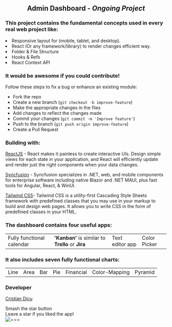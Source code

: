 <h2 align='center' >Admin Dashboard
 - 
<em>Ongoing Project</em>
</h2>

<h3>This project contains the fundamental concepts used in every real web project like:</h3>
<li>Responsive layout for (mobile, tablet, and desktop).</li>
<li>React (Or any framework/library) to render changes efficient way.</li>
<li>Folder & File Structure</li>
<li>Hooks & Refs</li>
<li>React Context API</li>

### It would be awesome if you could contribute!
Follow these steps to fix a bug or enhance an existing module:

- Fork the repo
- Create a new branch (`git checkout -b improve-feature`)
- Make the appropriate changes in the files
- Add changes to reflect the changes made
- Commit your changes (`git commit -m 'Improve feature'`)
- Push to the branch (`git push origin improve-feature`)
- Create a Pull Request

### Building with:
[ReactJS](https://reactjs.org/) -  React makes it painless to create interactive UIs. Design simple views for each state in your application, and React will efficiently update and render just the right components when your data changes.


[Syncfusion](https://www.syncfusion.com/react-components)  - Syncfusion specializes in .NET, web, and mobile components for enterprise software including native Blazor and .NET MAUI, plus fast tools for Angular, React, & WinUI.

[Tailwind CSS](https://tailwindcss.com/docs/guides/create-react-app)- Tailwind CSS is a utility-first Cascading Style Sheets framework with predefined classes that you may use in your markup to build and design web pages. It allows you to write CSS in the form of predefined classes in your HTML.

<h3><strong>The dashboard contains four useful apps: </strong></h3>

<table style="width:100%">
  <tr>
    <td>Fully functional calendar</td>
    <td><strong>'Kanban'</strong> is similar to <strong>Trello</strong> or <strong>Jira</strong></td>
    <td>Text editor app</td>
    <td>Color Picker</td>
  </tr>
</table>

<h3><strong>It also includes seven fully functional charts: </strong></h3>
<table style="width:100%">
  <tr>
    <td>Line</td>
    <td>Area</td>
    <td>Bar</td>
    <td>Pie</td>
    <td>Financial</td>
    <td>Color-Mapping</td>
    <td>Pyramid</td>
  </tr>
</table>

### Developer

[Cristian Dicu](https://github.com/dicucristiann)

Smash the star button
<br />
Leave a star if you liked the app!
<br />
<img src="https://c.tenor.com/1Ucwz9xKC94AAAAM/coach-josh-wood-coach-josh.gif" alt="⭐⭐⭐">





